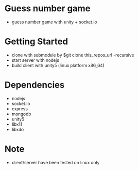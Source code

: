 # Guess number game

-   guess number game with unity + socket.io

# Getting Started

-   clone with submodule by \$git clone this_repos_url -recursive
-   start server with nodejs
-   build client with unity5 (linux platform x86_64)

# Dependencies

-   nodejs
-   socket.io
-   express
-   mongodb
-   unity5
-   libx11
-   libxdo

# Note

-   client/server have been tested on linux only
